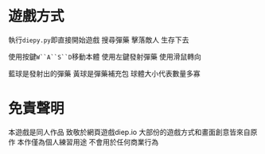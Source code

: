 # 遊戲方式

執行`diepy.py`即直接開始遊戲
搜尋彈藥 擊落敵人 生存下去

使用按鍵`W``A``S``D`移動本體
使用左鍵發射彈藥
使用滑鼠轉向

藍球是發射出的彈藥
黃球是彈藥補充包 球體大小代表數量多寡

# 免責聲明

本遊戲是同人作品
致敬於網頁遊戲diep.io
大部份的遊戲方式和畫面創意皆來自原作
本作僅為個人練習用途 不會用於任何商業行為